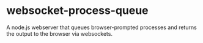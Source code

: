 # websocket-process-queue
A node.js webserver that queues browser-prompted processes and returns the output to the browser via websockets.
